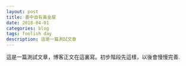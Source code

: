 ```yaml
---
layout: post
title: 書中自有黃金屋
date: 2018-04-01
categories: blog
tags: foolish day
description: 這是一篇測試文章
---
```


這是一篇測試文章，博客正文在這裏寫。初步階段先這樣，以後會慢慢完善.